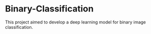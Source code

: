 # Binary-Classification
 This project aimed to develop a deep learning model for binary image classification.
